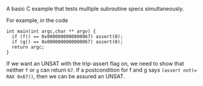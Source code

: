 A basic C example that tests multiple subroutine specs simultaneously.

For example, in the code

```
int main(int argc,char ** argv) {
  if (f() == 0x0000000000000067) assert(0);
  if (g() == 0x0000000000000067) assert(0);  
  return argc;
}
```

If we want an UNSAT with the trip-assert flag on,
we need to show that neither `f` or `g` can return `67`.
If a postcondition for f and g says `(assert not(= RAX 0x67))`,
then we can be assured an UNSAT. 
